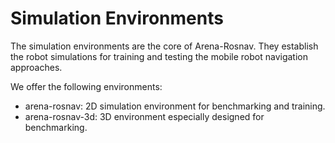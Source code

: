 # Simulation Environments

The simulation environments are the core of Arena-Rosnav. They establish the robot simulations for training and testing the mobile robot navigation approaches.

We offer the following environments:

- arena-rosnav: 2D simulation environment for benchmarking and training.
- arena-rosnav-3d: 3D environment especially designed for benchmarking.

